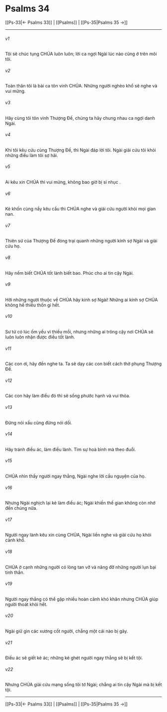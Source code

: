 # Psalms 34

[[Ps-33|← Psalms 33]] | [[Psalms]] | [[Ps-35|Psalms 35 →]]
***



###### v1 
Tôi sẽ chúc tụng CHÚA luôn luôn; lời ca ngợi Ngài lúc nào cũng ở trên môi tôi. 

###### v2 
Toàn thân tôi là bài ca tôn vinh CHÚA. Những người nghèo khổ sẽ nghe và vui mừng. 

###### v3 
Hãy cùng tôi tôn vinh Thượng Đế, chúng ta hãy chung nhau ca ngợi danh Ngài. 

###### v4 
Khi tôi kêu cứu cùng Thượng Đế, thì Ngài đáp lời tôi. Ngài giải cứu tôi khỏi những điều làm tôi sợ hãi. 

###### v5 
Ai kêu xin CHÚA thì vui mừng, không bao giờ bị sỉ nhục . 

###### v6 
Kẻ khốn cùng nầy kêu cầu thì CHÚA nghe và giải cứu người khỏi mọi gian nan. 

###### v7 
Thiên sứ của Thượng Đế đóng trại quanh những người kính sợ Ngài và giải cứu họ. 

###### v8 
Hãy nếm biết CHÚA tốt lành biết bao. Phúc cho ai tin cậy Ngài. 

###### v9 
Hỡi những người thuộc về CHÚA hãy kính sợ Ngài! Những ai kính sợ CHÚA không hề thiếu thốn gì hết. 

###### v10 
Sư tử có lúc ốm yếu vì thiếu mồi, nhưng những ai trông cậy nơi CHÚA sẽ luôn luôn nhận được điều tốt lành. 

###### v11 
Các con ơi, hãy đến nghe ta. Ta sẽ dạy các con biết cách thờ phụng Thượng Đế. 

###### v12 
Các con hãy làm điều đó thì sẽ sống phước hạnh và vui thỏa. 

###### v13 
Đừng nói xấu cũng đừng nói dối. 

###### v14 
Hãy tránh điều ác, làm điều lành. Tìm sự hoà bình mà theo đuổi. 

###### v15 
CHÚA nhìn thấy người ngay thẳng, Ngài nghe lời cầu nguyện của họ. 

###### v16 
Nhưng Ngài nghịch lại kẻ làm điều ác; Ngài khiến thế gian không còn nhớ đến chúng nữa. 

###### v17 
Người ngay lành kêu xin cùng CHÚA, Ngài liền nghe và giải cứu họ khỏi cảnh khổ. 

###### v18 
CHÚA ở cạnh những người có lòng tan vỡ và nâng đỡ những người lụn bại tinh thần. 

###### v19 
Người ngay thẳng có thể gặp nhiều hoàn cảnh khó khăn nhưng CHÚA giúp người thoát khỏi hết. 

###### v20 
Ngài giữ gìn các xương cốt người, chẳng một cái nào bị gãy. 

###### v21 
Điều ác sẽ giết kẻ ác; những kẻ ghét người ngay thẳng sẽ bị kết tội. 

###### v22 
Nhưng CHÚA giải cứu mạng sống tôi tớ Ngài; chẳng ai tin cậy Ngài mà bị kết tội.

***
[[Ps-33|← Psalms 33]] | [[Psalms]] | [[Ps-35|Psalms 35 →]]
